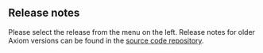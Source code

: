 Release notes
-------------

Please select the release from the menu on the left. Release notes for older Axiom versions
can be found in the [source code repository][1].

[1]: https://github.com/apache/ws-axiom/tags
